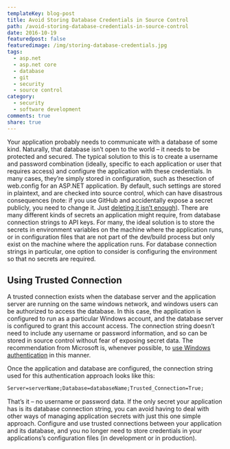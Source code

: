 ```yaml
---
templateKey: blog-post
title: Avoid Storing Database Credentials in Source Control
path: /avoid-storing-database-credentials-in-source-control
date: 2016-10-19
featuredpost: false
featuredimage: /img/storing-database-credentials.jpg
tags:
  - asp.net
  - asp.net core
  - database
  - git
  - security
  - source control
category:
  - security
  - software development
comments: true
share: true
---
```

Your application probably needs to communicate with a database of some kind. Naturally, that database isn’t open to the world – it needs to be protected and secured. The typical solution to this is to create a username and password combination (ideally, specific to each application or user that requires access) and configure the application with these credentials. In many cases, they’re simply stored in configuration, such as thesection of web.config for an ASP.NET application. By default, such settings are stored in plaintext, and are checked into source control, which can have disastrous consequences (note: if you use GitHub and accidentally expose a secret publicly, you need to change it. Just [deleting it isn’t enough](http://jordan-wright.com/blog/2014/12/30/why-deleting-sensitive-information-from-github-doesnt-save-you/)). There are many different kinds of secrets an application might require, from database connection strings to API keys. For many, the ideal solution is to store the secrets in environment variables on the machine where the application runs, or in configuration files that are not part of the dev/build process but only exist on the machine where the application runs. For database connection strings in particular, one option to consider is configuring the environment so that no secrets are required.

## Using Trusted Connection

A trusted connection exists when the database server and the application server are running on the same windows network, and windows users can be authorized to access the database. In this case, the application is configured to run as a particular Windows account, and the database server is configured to grant this account access. The connection string doesn’t need to include any username or password information, and so can be stored in source control without fear of exposing secret data. The recommendation from Microsoft is, whenever possible, to [use Windows authentication](https://msdn.microsoft.com/en-us/library/ms144284.aspx) in this manner.

Once the application and database are configured, the connection string used for this authentication approach looks like this:

```asp
Server=serverName;Database=databaseName;Trusted_Connection=True;
```

That’s it – no username or password data. If the only secret your application has is its database connection string, you can avoid having to deal with other ways of managing application secrets with just this one simple approach. Configure and use trusted connections between your application and its database, and you no longer need to store credentials in your applications’s configuration files (in development or in production).